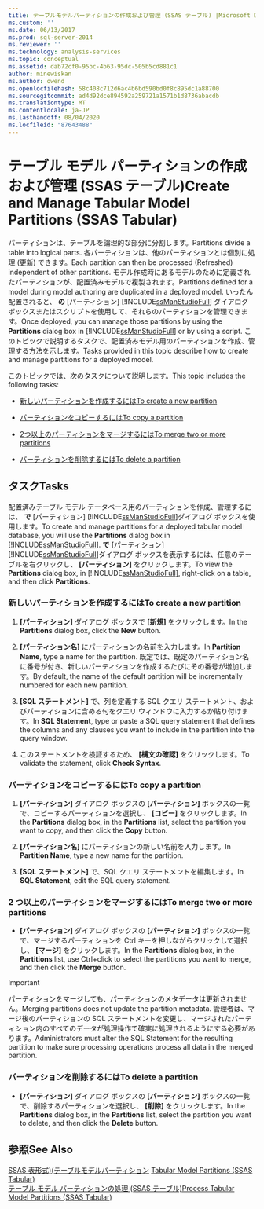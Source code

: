 ```yaml
---
title: テーブルモデルパーティションの作成および管理 (SSAS テーブル) |Microsoft Docs
ms.custom: ''
ms.date: 06/13/2017
ms.prod: sql-server-2014
ms.reviewer: ''
ms.technology: analysis-services
ms.topic: conceptual
ms.assetid: dab72cf0-95bc-4b63-95dc-505b5cd881c1
author: minewiskan
ms.author: owend
ms.openlocfilehash: 58c408c712d6ac4b6bd590bd0f8c895dc1a88700
ms.sourcegitcommit: ad4d92dce894592a259721a1571b1d8736abacdb
ms.translationtype: MT
ms.contentlocale: ja-JP
ms.lasthandoff: 08/04/2020
ms.locfileid: "87643488"
---
```

# <a name="create-and-manage-tabular-model-partitions-ssas-tabular"></a><span data-ttu-id="f237e-102">テーブル モデル パーティションの作成および管理 (SSAS テーブル)</span><span class="sxs-lookup"><span data-stu-id="f237e-102">Create and Manage Tabular Model Partitions (SSAS Tabular)</span></span>
  <span data-ttu-id="f237e-103">パーティションは、テーブルを論理的な部分に分割します。</span><span class="sxs-lookup"><span data-stu-id="f237e-103">Partitions divide a table into logical parts.</span></span> <span data-ttu-id="f237e-104">各パーティションは、他のパーティションとは個別に処理 (更新) できます。</span><span class="sxs-lookup"><span data-stu-id="f237e-104">Each partition can then be processed (Refreshed) independent of other partitions.</span></span> <span data-ttu-id="f237e-105">モデル作成時にあるモデルのために定義されたパーティションが、配置済みモデルで複製されます。</span><span class="sxs-lookup"><span data-stu-id="f237e-105">Partitions defined for a model during model authoring are duplicated in a deployed model.</span></span> <span data-ttu-id="f237e-106">いったん配置されると、 **の** [パーティション] [!INCLUDE[ssManStudioFull](../../includes/ssmanstudiofull-md.md)] ダイアログ ボックスまたはスクリプトを使用して、それらのパーティションを管理できます。</span><span class="sxs-lookup"><span data-stu-id="f237e-106">Once deployed, you can manage those partitions by using the **Partitions** dialog box in [!INCLUDE[ssManStudioFull](../../includes/ssmanstudiofull-md.md)] or by using a script.</span></span> <span data-ttu-id="f237e-107">このトピックで説明するタスクで、配置済みモデル用のパーティションを作成、管理する方法を示します。</span><span class="sxs-lookup"><span data-stu-id="f237e-107">Tasks provided in this topic describe how to create and manage partitions for a deployed model.</span></span>  
  
 <span data-ttu-id="f237e-108">このトピックでは、次のタスクについて説明します。</span><span class="sxs-lookup"><span data-stu-id="f237e-108">This topic includes the following tasks:</span></span>  
  
-   [<span data-ttu-id="f237e-109">新しいパーティションを作成するには</span><span class="sxs-lookup"><span data-stu-id="f237e-109">To create a new partition</span></span>](#bkmk_create_new)  
  
-   [<span data-ttu-id="f237e-110">パーティションをコピーするには</span><span class="sxs-lookup"><span data-stu-id="f237e-110">To copy a partition</span></span>](#bkmk_copy)  
  
-   [<span data-ttu-id="f237e-111">2つ以上のパーティションをマージするには</span><span class="sxs-lookup"><span data-stu-id="f237e-111">To merge two or more partitions</span></span>](#bkmk_merge)  
  
-   [<span data-ttu-id="f237e-112">パーティションを削除するには</span><span class="sxs-lookup"><span data-stu-id="f237e-112">To delete a partition</span></span>](#bkmk_delete)  
  
## <a name="tasks"></a><span data-ttu-id="f237e-113">タスク</span><span class="sxs-lookup"><span data-stu-id="f237e-113">Tasks</span></span>  
 <span data-ttu-id="f237e-114">配置済みテーブル モデル データベース用のパーティションを作成、管理するには、 **で** [パーティション] [!INCLUDE[ssManStudioFull](../../includes/ssmanstudiofull-md.md)]ダイアログ ボックスを使用します。</span><span class="sxs-lookup"><span data-stu-id="f237e-114">To create and manage partitions for a deployed tabular model database, you will use the **Partitions** dialog box in [!INCLUDE[ssManStudioFull](../../includes/ssmanstudiofull-md.md)].</span></span> <span data-ttu-id="f237e-115">**で** [パーティション] [!INCLUDE[ssManStudioFull](../../includes/ssmanstudiofull-md.md)]ダイアログ ボックスを表示するには、任意のテーブルを右クリックし、 **[パーティション]** をクリックします。</span><span class="sxs-lookup"><span data-stu-id="f237e-115">To view the **Partitions** dialog box, in [!INCLUDE[ssManStudioFull](../../includes/ssmanstudiofull-md.md)], right-click on a table, and then click **Partitions**.</span></span>  
  
###  <a name="to-create-a-new-partition"></a><a name="bkmk_create_new"></a><span data-ttu-id="f237e-116">新しいパーティションを作成するには</span><span class="sxs-lookup"><span data-stu-id="f237e-116">To create a new partition</span></span>  
  
1.  <span data-ttu-id="f237e-117">**[パーティション]** ダイアログ ボックスで **[新規]** をクリックします。</span><span class="sxs-lookup"><span data-stu-id="f237e-117">In the **Partitions** dialog box, click the **New** button.</span></span>  
  
2.  <span data-ttu-id="f237e-118">**[パーティション名]** にパーティションの名前を入力します。</span><span class="sxs-lookup"><span data-stu-id="f237e-118">In **Partition Name**, type a name for the partition.</span></span> <span data-ttu-id="f237e-119">既定では、既定のパーティション名に番号が付き、新しいパーティションを作成するたびにその番号が増加します。</span><span class="sxs-lookup"><span data-stu-id="f237e-119">By default, the name of the default partition will be incrementally numbered for each new partition.</span></span>  
  
3.  <span data-ttu-id="f237e-120">**[SQL ステートメント]** で、列を定義する SQL クエリ ステートメント、およびパーティションに含める句をクエリ ウィンドウに入力するか貼り付けます。</span><span class="sxs-lookup"><span data-stu-id="f237e-120">In **SQL Statement**, type or paste a SQL query statement that defines the columns and any clauses you want to include in the partition into the query window.</span></span>  
  
4.  <span data-ttu-id="f237e-121">このステートメントを検証するため、 **[構文の確認]** をクリックします。</span><span class="sxs-lookup"><span data-stu-id="f237e-121">To validate the statement, click **Check Syntax**.</span></span>  
  
###  <a name="to-copy-a-partition"></a><a name="bkmk_copy"></a><span data-ttu-id="f237e-122">パーティションをコピーするには</span><span class="sxs-lookup"><span data-stu-id="f237e-122">To copy a partition</span></span>  
  
1.  <span data-ttu-id="f237e-123">**[パーティション]** ダイアログ ボックスの **[パーティション]** ボックスの一覧で、コピーするパーティションを選択し、 **[コピー]** をクリックします。</span><span class="sxs-lookup"><span data-stu-id="f237e-123">In the **Partitions** dialog box, in the **Partitions** list, select the partition you want to copy, and then click the **Copy** button.</span></span>  
  
2.  <span data-ttu-id="f237e-124">**[パーティション名]** にパーティションの新しい名前を入力します。</span><span class="sxs-lookup"><span data-stu-id="f237e-124">In **Partition Name**, type a new name for the partition.</span></span>  
  
3.  <span data-ttu-id="f237e-125">**[SQL ステートメント]** で、SQL クエリ ステートメントを編集します。</span><span class="sxs-lookup"><span data-stu-id="f237e-125">In **SQL Statement**, edit the SQL query statement.</span></span>  
  
###  <a name="to-merge-two-or-more-partitions"></a><a name="bkmk_merge"></a> <span data-ttu-id="f237e-126">2 つ以上のパーティションをマージするには</span><span class="sxs-lookup"><span data-stu-id="f237e-126">To merge two or more partitions</span></span>  
  
-   <span data-ttu-id="f237e-127">**[パーティション]** ダイアログ ボックスの **[パーティション]** ボックスの一覧で、マージするパーティションを Ctrl キーを押しながらクリックして選択し、 **[マージ]** をクリックします。</span><span class="sxs-lookup"><span data-stu-id="f237e-127">In the **Partitions** dialog box, in the **Partitions** list, use Ctrl+click to select the partitions you want to merge, and then click the **Merge** button.</span></span>  
  
> [!IMPORTANT]  
>  <span data-ttu-id="f237e-128">パーティションをマージしても、パーティションのメタデータは更新されません。</span><span class="sxs-lookup"><span data-stu-id="f237e-128">Merging partitions does not update the partition metadata.</span></span> <span data-ttu-id="f237e-129">管理者は、マージ後のパーティションの SQL ステートメントを変更し、マージされたパーティション内のすべてのデータが処理操作で確実に処理されるようにする必要があります。</span><span class="sxs-lookup"><span data-stu-id="f237e-129">Administrators must alter the SQL Statement for the resulting partition to make sure processing operations process all data in the merged partition.</span></span>  
  
###  <a name="to-delete-a-partition"></a><a name="bkmk_delete"></a><span data-ttu-id="f237e-130">パーティションを削除するには</span><span class="sxs-lookup"><span data-stu-id="f237e-130">To delete a partition</span></span>  
  
-   <span data-ttu-id="f237e-131">**[パーティション]** ダイアログ ボックスの **[パーティション]** ボックスの一覧で、削除するパーティションを選択し、 **[削除]** をクリックします。</span><span class="sxs-lookup"><span data-stu-id="f237e-131">In the **Partitions** dialog box, in the **Partitions** list, select the partition you want to delete, and then click the **Delete** button.</span></span>  
  
## <a name="see-also"></a><span data-ttu-id="f237e-132">参照</span><span class="sxs-lookup"><span data-stu-id="f237e-132">See Also</span></span>  
 <span data-ttu-id="f237e-133">[SSAS 表形式&#41;&#40;テーブルモデルパーティション](partitions-ssas-tabular.md) </span><span class="sxs-lookup"><span data-stu-id="f237e-133">[Tabular Model Partitions &#40;SSAS Tabular&#41;](partitions-ssas-tabular.md) </span></span>  
 [<span data-ttu-id="f237e-134">テーブル モデル パーティションの処理 (SSAS テーブル)</span><span class="sxs-lookup"><span data-stu-id="f237e-134">Process Tabular Model Partitions &#40;SSAS Tabular&#41;</span></span>](process-tabular-model-partitions-ssas-tabular.md)  
  
  
